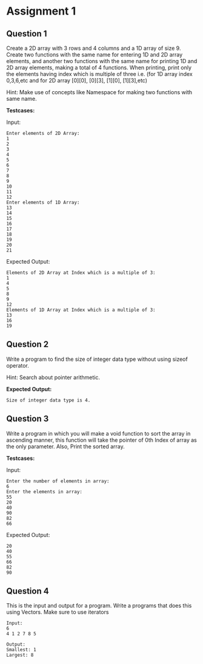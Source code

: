 #                                   Assignment 1


## Question 1
Create a 2D array with 3 rows and 4 columns and a 1D array of size 9.
Create two functions with the same name for entering 1D and 2D array elements, and another two functions with the same name for printing 1D and 2D array elements, making a total of 4 functions. When printing, print only the elements having index which is multiple of three i.e. (for 1D array index 0,3,6,etc and for 2D array [0][0], [0][3], [1][0], [1][3],etc) 

Hint: Make use of concepts like Namespace for making two functions with same name.

**Testcases:**

Input:
```
Enter elements of 2D Array:
1
2
3
4
5
6
7
8
9
10
11
12
Enter elements of 1D Array:
13
14
15
16
17
18
19
20
21
```
Expected Output:
```
Elements of 2D Array at Index which is a multiple of 3:
1
4
5
8
9
12
Elements of 1D Array at Index which is a multiple of 3:
13
16
19
```

## Question 2
Write a program to find the size of integer data type without using sizeof operator.

Hint: Search about pointer arithmetic.

**Expected Output:**
```
Size of integer data type is 4.
```

## Question 3
Write a program in which you will make a void function to sort the array in ascending manner, this function will take the pointer of 0th Index of array as the only parameter. Also, Print the sorted array.

**Testcases:**

Input:
```
Enter the number of elements in array:
6
Enter the elements in array:
55
20
40
90
82
66
```
Expected Output:
```
20
40
55
66
82
90
```

## Question 4
This is the input and output for a program. Write a programs that does this using Vectors. Make sure to use iterators
```
Input:
6
4 1 2 7 8 5

Output:
Smallest: 1
Largest: 8
```


